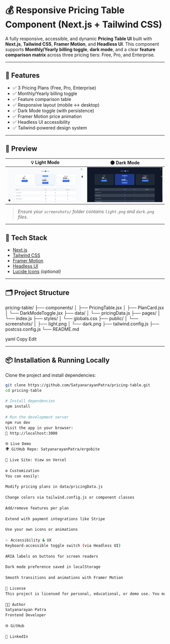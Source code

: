 # 💰 Responsive Pricing Table Component (Next.js + Tailwind CSS)

A fully responsive, accessible, and dynamic **Pricing Table UI** built with **Next.js**, **Tailwind CSS**, **Framer Motion**, and **Headless UI**. This component supports **Monthly/Yearly billing toggle**, **dark mode**, and a clear **feature comparison matrix** across three pricing tiers: Free, Pro, and Enterprise.

---

## 🚀 Features

- ✅ 3 Pricing Plans (Free, Pro, Enterprise)  
- ✅ Monthly/Yearly billing toggle  
- ✅ Feature comparison table  
- ✅ Responsive layout (mobile ↔ desktop)  
- ✅ Dark Mode toggle (with persistence)  
- ✅ Framer Motion price animation  
- ✅ Headless UI accessibility  
- ✅ Tailwind-powered design system

---

## 📸 Preview

| 💡 Light Mode                        | 🌑 Dark Mode                       |
| ------------------------------------ | ---------------------------------- |
| ![Light UI](./screenshots/light.png) | ![Dark UI](./screenshots/dark.png) |

> _Ensure your `screenshots/` folder contains `light.png` and `dark.png` files._

---

## 🧱 Tech Stack

- [Next.js](https://nextjs.org/)
- [Tailwind CSS](https://tailwindcss.com/)
- [Framer Motion](https://www.framer.com/motion/)
- [Headless UI](https://headlessui.dev/)
- [Lucide Icons](https://lucide.dev/) _(optional)_

---

## 🗂️ Project Structure

pricing-table/
├── components/
│ ├── PricingTable.jsx
│ ├── PlanCard.jsx
│ └── DarkModeToggle.jsx
├── data/
│ └── pricingData.js
├── pages/
│ └── index.js
├── styles/
│ └── globals.css
├── public/
│ └── screenshots/
│ ├── light.png
│ └── dark.png
├── tailwind.config.js
├── postcss.config.js
└── README.md

yaml
Copy
Edit

---

## 📦 Installation & Running Locally

Clone the project and install dependencies:

```bash
git clone https://github.com/SatyanarayanPatra/pricing-table.git
cd pricing-table

# Install dependencies
npm install

# Run the development server
npm run dev
Visit the app in your browser:
🔗 http://localhost:3000

🌐 Live Demo
🌍 GitHub Repo: SatyanarayanPatra/ergobite

🚀 Live Site: View on Vercel

⚙️ Customization
You can easily:

Modify pricing plans in data/pricingData.js

Change colors via tailwind.config.js or component classes

Add/remove features per plan

Extend with payment integrations like Stripe

Use your own icons or animations

✨ Accessibility & UX
Keyboard-accessible toggle switch (via Headless UI)

ARIA labels on buttons for screen readers

Dark mode preference saved in localStorage

Smooth transitions and animations with Framer Motion

📄 License
This project is licensed for personal, educational, or demo use. You may adapt and customize it freely.

👨‍💻 Author
Satyanarayan Patra
Frontend Developer

🌐 GitHub

💼 LinkedIn
